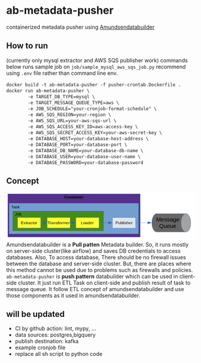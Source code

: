 # ab-metadata-pusher
containerized metadata pusher using [Amundsendatabuilder](https://github.com/amundsen-io/amundsendatabuilder)

## How to run
(currently only mysql extractor and AWS SQS publisher work)
commands below runs sample job on `job/sample_mysql_aws_sqs_job.py`
recommend using `.env` file rather than command line env.
```
docker build -t ab-metadata-pusher -f pusher-crontab.Dockerfile .
docker run ab-metadata-pusher \
        -e TARGET_DB_TYPE=mysql \
        -e TARGET_MESSAGE_QUEUE_TYPE=aws \
        -e JOB_SCHEDULE="your-cronjob-format-schedule" \
        -e AWS_SQS_REGION=your-region \
        -e AWS_SQS_URL=your-aws-sqs-url \
        -e AWS_SQS_ACCESS_KEY_ID=aws-access-key \
        -e AWS_SQS_SECRET_ACCESS_KEY=your-aws-secret-key \
        -e DATABASE_HOST=your-database-host-address \
        -e DATABASE_PORT=your-database-port \
        -e DATABASE_DB_NAME=your-database-db-name \
        -e DATABASE_USER=your-database-user-name \
        -e DATABASE_PASSWORD=your-database-password
```

## Concept

![components](docs/assets/metadata-pusher.png)
Amundsendatabuilder is a **Pull patten** Metadata builder. So, it runs mostly on server-side cluster(like airflow) and saves DB credentials to access databases. Also, To access database, There should be no firewall issues between the database and server-side cluster.
But, there are places where this method cannot be used due to problems such as firewalls and policies.
`ab-metadata-pusher` is **push pattern** databuilder which can be used in client-side cluster.
It just run ETL Task on client-side and publish result of task to message queue.
It follow ETL concept of amundsendatabuilder and use those components as it used in amundsendatabuilder.

## will be updated
- CI by github action: lint, mypy, ... 
- data sources: postgres,bigquery
- publish destination: kafka
- example cronjob file
- replace all sh script to python code



